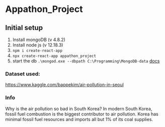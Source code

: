 # Appathon_Project

## Initial setup
1. Install mongoDB (v 4.8.2)
2. Install node js (v 12.18.3)
3. `npm i create-react-app` 
4. `npx create-react-app appathon_project`
5. start the db `.\mongod.exe --dbpath C:\Programming\MongoDB-data` [docs](https://docs.mongodb.com/manual/tutorial/install-mongodb-on-windows/#start-your-mongodb-database)


### Dataset used: 
https://www.kaggle.com/bappekim/air-pollution-in-seoul


### Info
Why is the air pollution so bad in South Korea?
In modern South Korea, fossil fuel combustion is the biggest contributor to air pollution. Korea has minimal fossil fuel resources and imports all but 1% of its coal supplies.

